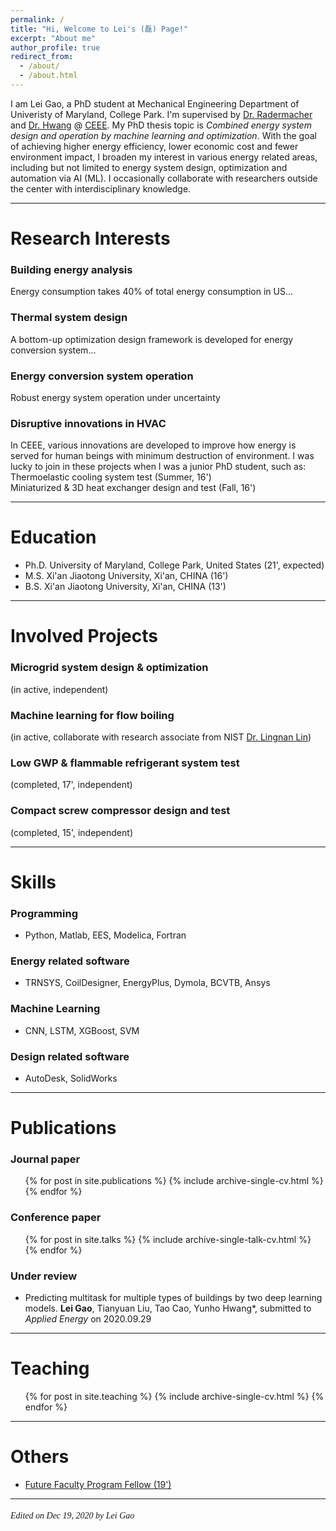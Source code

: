 ```yaml
---
permalink: /
title: "Hi, Welcome to Lei's (磊) Page!"
excerpt: "About me"
author_profile: true
redirect_from: 
  - /about/
  - /about.html
---
```


I am Lei Gao, a PhD student at Mechanical Engineering Department of Univeristy of Maryland, College Park. 
I'm supervised by [Dr. Radermacher](https://energy.umd.edu/clark/faculty/577/Reinhard-Radermacher) and 
[Dr. Hwang](https://enme.umd.edu/clark/faculty/549/Yunho-Hwang) @ [CEEE](https://ceee.umd.edu/). 
My PhD thesis topic is *Combined energy system design and operation by machine learning and optimization*.
With the goal of achieving higher energy efficiency, lower economic cost and fewer environment impact, I broaden 
my interest in various energy related areas, including but not limited to energy system design, optimization and 
automation via AI (ML). I occasionally collaborate with researchers outside the center with interdisciplinary knowledge.

---

Research Interests
======
### Building energy analysis
Energy consumption takes 40% of total energy consumption in US...

### Thermal system design
A bottom-up optimization design framework is developed for energy conversion system...

### Energy conversion system operation
Robust energy system operation under uncertainty

### Disruptive innovations in HVAC
In CEEE, various innovations are developed to improve how energy is served for human beings with minimum destruction of environment.
I was lucky to join in these projects when I was a junior PhD student, such as:<br> 
Thermoelastic cooling system test (Summer, 16')<br> 
Miniaturized & 3D heat exchanger design and test (Fall, 16')<br>

---

Education
======
- Ph.D. University of Maryland, College Park, United States (21', expected)
- M.S.  Xi'an Jiaotong University, Xi'an, CHINA (16')
- B.S.  Xi'an Jiaotong University, Xi'an, CHINA (13')

---

Involved Projects
======
### **Microgrid system design & optimization**
(in active, independent) <br>

### **Machine learning for flow boiling**
(in active, collaborate with research associate from NIST [Dr. Lingnan Lin](https://scholar.google.com/citations?user=DPrW7bAAAAAJ&hl=en)) <br>

### **Low GWP & flammable refrigerant system test** 
(completed, 17', independent) <br>

### **Compact screw compressor design and test**
(completed, 15', independent) <br>

---

Skills
======
### **Programming**
  * Python, Matlab, EES, Modelica, Fortran
### **Energy related software**
  * TRNSYS, CoilDesigner, EnergyPlus, Dymola, BCVTB, Ansys
### **Machine Learning**
  * CNN, LSTM, XGBoost, SVM
### **Design related software**
  * AutoDesk, SolidWorks

---

Publications
======
### **Journal paper**
  <ul>{% for post in site.publications %}
    {% include archive-single-cv.html %}
  {% endfor %}</ul>

### **Conference paper**
  <ul>{% for post in site.talks %}
    {% include archive-single-talk-cv.html %}
  {% endfor %}</ul>

### **Under review**
- Predicting multitask for multiple types of buildings by two deep learning models. 
  **Lei Gao**, Tianyuan Liu, Tao Cao, Yunho Hwang\*, submitted to *Applied Energy* on 2020.09.29

---

Teaching
======
  <ul>{% for post in site.teaching %}
    {% include archive-single-cv.html %}
  {% endfor %}</ul>

---

Others
======
- [Future Faculty Program Fellow (19')](https://enme.umd.edu/news/story/lei-gao-admitted-into-the-future-faculty-program) <br>

---

######  <font face='Papyrus'>Edited on Dec 19, 2020 by Lei Gao</font>
